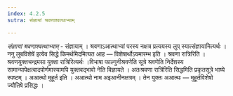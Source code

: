 ```yaml
---
index: 4.2.5
sutra: संज्ञायां श्रवणाश्वत्थाभ्याम्

---
```

_संज्ञायां श्रवणाश्वत्थाभ्याम्_ - संज्ञायाम् । श्रवणाऽआत्थाभ्यां परस्य नक्षत्र प्रत्ययस्य लुप् स्यात्संज्ञायामित्यर्थः । ननु लुबविशेषे॑ इत्येव सिद्धे किमर्थमिदमित्यत आह — विशेषार्थोऽयमारम्भ इति । श्रवणा रात्रिरिति । श्रवणयुक्तचन्द्रमसा युक्ता रात्रिरित्यर्थः ।विभाषा फाल्गुनीश्रवणे॑ति सूत्रे श्रवणेति निर्देशस्य सामान्यापेक्षत्वादपोर्णमास्यामपि युक्तवद्भावो नेति विज्ञायते । अतःश्रवणा रात्रि॑रिति सिद्धमिति प्रकृतसूत्रे भाष्ये स्पष्टम् । अआत्थो मुहूर्त इति । अआत्थो नाम अइआनीनक्षत्रम् । तेन युक्तः अआत्थः — मुहूर्तविशेषो ज्यौतिषे प्रसिद्धः ।